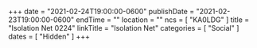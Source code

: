 +++
date = "2021-02-24T19:00:00-0600"
publishDate = "2021-02-23T19:00:00-0600"
endTime = ""
location = ""
ncs = [ "KA0LDG" ]
title = "Isolation Net 0224"
linkTitle = "Isolation Net"
categories = [ "Social" ]
dates = [ "Hidden" ]
+++

